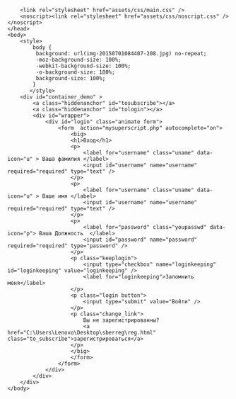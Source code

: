 <!DOCTYPE HTML>
<html>
	<head>
		<title>СберРег</title>
		<meta charset="utf-8" />
		<meta content=»width=device-width, initial-scale=1, shrink-to-fit=no, user-scalable=no, viewport-fit=cover» name=»viewport» />
		
		<link rel="stylesheet" href="assets/css/main.css" />
		<noscript><link rel="stylesheet" href="assets/css/noscript.css" /></noscript>
	</head>
	<body>
		<style>
            body {
             background: url(img-20150701084407-208.jpg) no-repeat;
             -moz-background-size: 100%; 
             -webkit-background-size: 100%; 
             -o-background-size: 100%; 
             background-size: 100%; 
            }
           </style>
		<div id="container_demo" >
			<a class="hiddenanchor" id="tosubscribe"></a>
			<a class="hiddenanchor" id="tologin"></a>
			<div id="wrapper">
				<div id="login" class="animate form">
					<form  action="mysuperscript.php" autocomplete="on">
						<big>
						<h1>Вход</h1>
						<p>
							<label for="username" class="uname" data-icon="u" > Ваша фамилия </label>
							<input id="username" name="username" required="required" type="text" />
						</p>
						<p>
							<label for="username" class="uname" data-icon="u" > Ваше имя </label>
							<input id="username" name="username" required="required" type="text" />
						</p>
						<p>
							<label for="password" class="youpasswd" data-icon="p"> Ваша Должность  </label>
							<input id="password" name="password" required="required" type="password" />
						</p>
						<p class="keeplogin">
							<input type="checkbox" name="loginkeeping" id="loginkeeping" value="loginkeeping" />
							<label for="loginkeeping">Запомнить меня</label>
						</p>
						<p class="login button">
							<input type="submit" value="Войти" />
						</p>
						<p class="change_link">
							Вы не зарегистрированны?
							<a href="C:\Users\Lenovo\Desktop\sberreg\reg.html" class="to_subscribe">зарегистрироваться</a>
						</p>
						</big>
						</form>
					</form>
				</div>
			</div>
		</div>
	</body>
</html>
